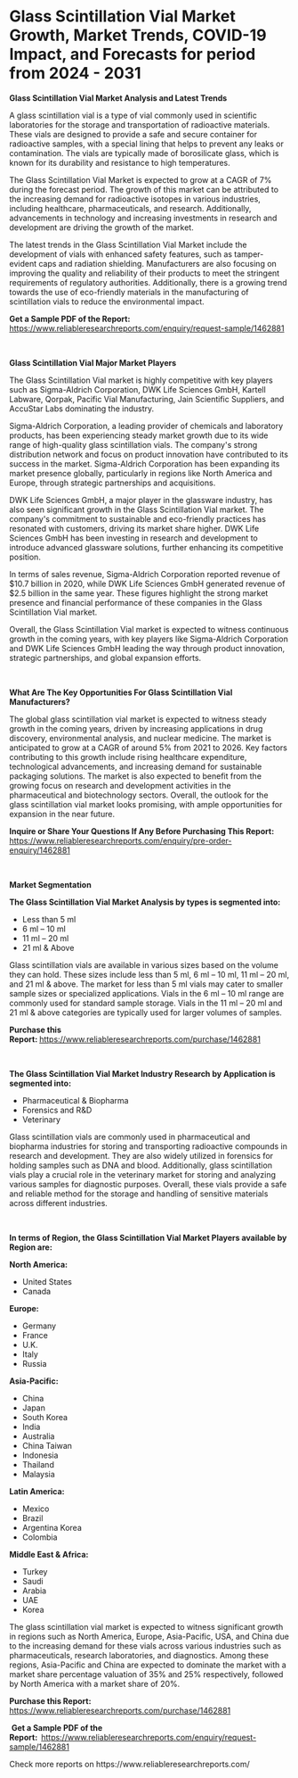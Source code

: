 <p><h1>Glass Scintillation Vial Market Growth, Market Trends, COVID-19 Impact, and Forecasts for period from 2024 - 2031</h1></p><p><strong>Glass Scintillation Vial Market Analysis and Latest Trends</strong></p>
<p><p>A glass scintillation vial is a type of vial commonly used in scientific laboratories for the storage and transportation of radioactive materials. These vials are designed to provide a safe and secure container for radioactive samples, with a special lining that helps to prevent any leaks or contamination. The vials are typically made of borosilicate glass, which is known for its durability and resistance to high temperatures.</p><p>The Glass Scintillation Vial Market is expected to grow at a CAGR of 7% during the forecast period. The growth of this market can be attributed to the increasing demand for radioactive isotopes in various industries, including healthcare, pharmaceuticals, and research. Additionally, advancements in technology and increasing investments in research and development are driving the growth of the market.</p><p>The latest trends in the Glass Scintillation Vial Market include the development of vials with enhanced safety features, such as tamper-evident caps and radiation shielding. Manufacturers are also focusing on improving the quality and reliability of their products to meet the stringent requirements of regulatory authorities. Additionally, there is a growing trend towards the use of eco-friendly materials in the manufacturing of scintillation vials to reduce the environmental impact.</p></p>
<p><strong>Get a Sample PDF of the Report:&nbsp;</strong> <a href="https://www.reliableresearchreports.com/enquiry/request-sample/1462881">https://www.reliableresearchreports.com/enquiry/request-sample/1462881</a></p>
<p>&nbsp;</p>
<p><strong>Glass Scintillation Vial Major Market Players</strong></p>
<p><p>The Glass Scintillation Vial market is highly competitive with key players such as Sigma-Aldrich Corporation, DWK Life Sciences GmbH, Kartell Labware, Qorpak, Pacific Vial Manufacturing, Jain Scientific Suppliers, and AccuStar Labs dominating the industry. </p><p>Sigma-Aldrich Corporation, a leading provider of chemicals and laboratory products, has been experiencing steady market growth due to its wide range of high-quality glass scintillation vials. The company's strong distribution network and focus on product innovation have contributed to its success in the market. Sigma-Aldrich Corporation has been expanding its market presence globally, particularly in regions like North America and Europe, through strategic partnerships and acquisitions.</p><p>DWK Life Sciences GmbH, a major player in the glassware industry, has also seen significant growth in the Glass Scintillation Vial market. The company's commitment to sustainable and eco-friendly practices has resonated with customers, driving its market share higher. DWK Life Sciences GmbH has been investing in research and development to introduce advanced glassware solutions, further enhancing its competitive position.</p><p>In terms of sales revenue, Sigma-Aldrich Corporation reported revenue of $10.7 billion in 2020, while DWK Life Sciences GmbH generated revenue of $2.5 billion in the same year. These figures highlight the strong market presence and financial performance of these companies in the Glass Scintillation Vial market.</p><p>Overall, the Glass Scintillation Vial market is expected to witness continuous growth in the coming years, with key players like Sigma-Aldrich Corporation and DWK Life Sciences GmbH leading the way through product innovation, strategic partnerships, and global expansion efforts.</p></p>
<p>&nbsp;</p>
<p><strong>What Are The Key Opportunities For Glass Scintillation Vial Manufacturers?</strong></p>
<p><p>The global glass scintillation vial market is expected to witness steady growth in the coming years, driven by increasing applications in drug discovery, environmental analysis, and nuclear medicine. The market is anticipated to grow at a CAGR of around 5% from 2021 to 2026. Key factors contributing to this growth include rising healthcare expenditure, technological advancements, and increasing demand for sustainable packaging solutions. The market is also expected to benefit from the growing focus on research and development activities in the pharmaceutical and biotechnology sectors. Overall, the outlook for the glass scintillation vial market looks promising, with ample opportunities for expansion in the near future.</p></p>
<p><strong>Inquire or Share Your Questions If Any Before Purchasing This Report:</strong> <a href="https://www.reliableresearchreports.com/enquiry/pre-order-enquiry/1462881">https://www.reliableresearchreports.com/enquiry/pre-order-enquiry/1462881</a></p>
<p>&nbsp;</p>
<p><strong>Market Segmentation</strong></p>
<p><strong>The Glass Scintillation Vial Market Analysis by types is segmented into:</strong></p>
<p><ul><li>Less than 5 ml</li><li>6 ml – 10 ml</li><li>11 ml – 20 ml</li><li>21 ml & Above</li></ul></p>
<p><p>Glass scintillation vials are available in various sizes based on the volume they can hold. These sizes include less than 5 ml, 6 ml – 10 ml, 11 ml – 20 ml, and 21 ml & above. The market for less than 5 ml vials may cater to smaller sample sizes or specialized applications. Vials in the 6 ml – 10 ml range are commonly used for standard sample storage. Vials in the 11 ml – 20 ml and 21 ml & above categories are typically used for larger volumes of samples.</p></p>
<p><strong>Purchase this Report:&nbsp;</strong><a href="https://www.reliableresearchreports.com/purchase/1462881">https://www.reliableresearchreports.com/purchase/1462881</a></p>
<p>&nbsp;</p>
<p><strong>The Glass Scintillation Vial Market Industry Research by Application is segmented into:</strong></p>
<p><ul><li>Pharmaceutical & Biopharma</li><li>Forensics and R&D</li><li>Veterinary</li></ul></p>
<p><p>Glass scintillation vials are commonly used in pharmaceutical and biopharma industries for storing and transporting radioactive compounds in research and development. They are also widely utilized in forensics for holding samples such as DNA and blood. Additionally, glass scintillation vials play a crucial role in the veterinary market for storing and analyzing various samples for diagnostic purposes. Overall, these vials provide a safe and reliable method for the storage and handling of sensitive materials across different industries.</p></p>
<p>&nbsp;</p>
<p><strong>In terms of Region, the Glass Scintillation Vial Market Players available by Region are:</strong></p>
<p>
    <p> <strong> North America: </strong>
        <ul>
            <li>United States</li>
            <li>Canada</li>
        </ul>
        </p> 
    <p> <strong> Europe: </strong>
        <ul>
            <li>Germany</li>
            <li>France</li>
            <li>U.K.</li>
            <li>Italy</li>
            <li>Russia</li>
        </ul>
        </p> 
    <p> <strong> Asia-Pacific: </strong>
        <ul>
            <li>China</li>
            <li>Japan</li>
            <li>South Korea</li>
            <li>India</li>
            <li>Australia</li>
            <li>China Taiwan</li>
            <li>Indonesia</li>
            <li>Thailand</li>
            <li>Malaysia</li>
        </ul>
        </p> 
    <p> <strong> Latin America: </strong>
        <ul>
            <li>Mexico</li>
            <li>Brazil</li>
            <li>Argentina Korea</li>
            <li>Colombia</li>
        </ul>
        </p> 
    <p> <strong> Middle East & Africa: </strong>
        <ul>
            <li>Turkey</li>
            <li>Saudi</li>
            <li>Arabia</li>
            <li>UAE</li>
            <li>Korea</li>
        </ul>
    </p>
    </p>
<p><p>The glass scintillation vial market is expected to witness significant growth in regions such as North America, Europe, Asia-Pacific, USA, and China due to the increasing demand for these vials across various industries such as pharmaceuticals, research laboratories, and diagnostics. Among these regions, Asia-Pacific and China are expected to dominate the market with a market share percentage valuation of 35% and 25% respectively, followed by North America with a market share of 20%.</p></p>
<p><strong>Purchase this Report: </strong><a href="https://www.reliableresearchreports.com/purchase/1462881">https://www.reliableresearchreports.com/purchase/1462881</a></p>
<p>&nbsp;<strong>Get a Sample PDF of the Report:&nbsp;&nbsp;</strong><a href="https://www.reliableresearchreports.com/enquiry/request-sample/1462881">https://www.reliableresearchreports.com/enquiry/request-sample/1462881</a></p>
<p><strong></strong></p>
<p>Check more reports on https://www.reliableresearchreports.com/</p>